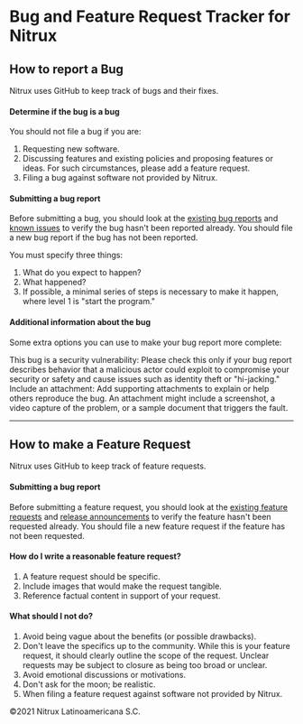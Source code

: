 # Bug and Feature Request Tracker for Nitrux
## How to report a Bug
Nitrux uses GitHub to keep track of bugs and their fixes.

#### Determine if the bug is a bug

You should not file a bug if you are:

1. Requesting new software.
2. Discussing features and existing policies and proposing features or ideas. For such circumstances, please add a feature request.
3. Filing a bug against software not provided by Nitrux.

#### Submitting a bug report

Before submitting a bug, you should look at the [existing bug reports]([url](https://github.com/Nitrux/nitrux-bug-tracker/issues)) and [known issues]([url](https://nxos.org/known-issues)) to verify the bug hasn't been reported already. You should file a new bug report if the bug has not been reported.

You must specify three things:

1. What do you expect to happen?
2. What happened?
3. If possible, a minimal series of steps is necessary to make it happen, where level 1 is "start the program."

#### Additional information about the bug

Some extra options you can use to make your bug report more complete:

This bug is a security vulnerability: Please check this only if your bug report describes behavior that a malicious actor could exploit to compromise your security or safety and cause issues such as identity theft or "hi-jacking."
Include an attachment: Add supporting attachments to explain or help others reproduce the bug. An attachment might include a screenshot, a video capture of the problem, or a sample document that triggers the fault.

----

## How to make a Feature Request
Nitrux uses GitHub to keep track of feature requests.

#### Submitting a bug report

Before submitting a feature request, you should look at the [existing feature requests](https://github.com/Nitrux/nitrux-bug-tracker/issues) and [release announcements](https://nxos.org/changelog) to verify the feature hasn't been requested already. You should file a new feature request if the feature has not been requested.

#### How do I write a reasonable feature request?

1. A feature request should be specific.
2. Include images that would make the request tangible.
3. Reference factual content in support of your request.

#### What should I not do?

1. Avoid being vague about the benefits (or possible drawbacks).
2. Don't leave the specifics up to the community. While this is your feature request, it should clearly outline the scope of the request. Unclear requests may be subject to closure as being too broad or unclear.
3. Avoid emotional discussions or motivations.
4. Don't ask for the moon; be realistic.
5. When filing a feature request against software not provided by Nitrux.

©2021 Nitrux Latinoamericana S.C.
